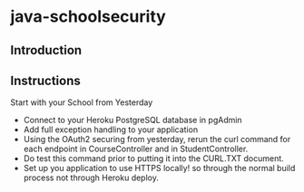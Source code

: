 # java-schoolsecurity

## Introduction

## Instructions

Start with your School from Yesterday

* Connect to your Heroku PostgreSQL database in pgAdmin
* Add full exception handling to your application
* Using the OAuth2 securing from yesterday, rerun the curl command for each endpoint in CourseController and in StudentController.
* Do test this command prior to putting it into the CURL.TXT document.
* Set up you application to use HTTPS locally! so through the normal build process not through Heroku deploy.
